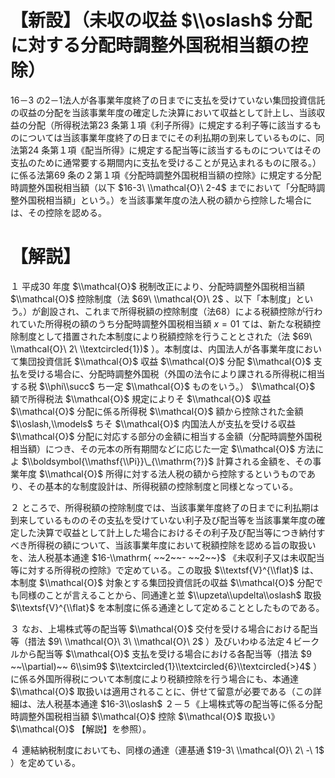 # 【新設】（未収の収益 $\\oslash$ 分配に対する分配時調整外国税相当額の控除）

16－3 の2－1法人が各事業年度終了の日までに支払を受けていない集団投資信託の収益の分配を当該事業年度の確定した決算において収益として計上し、当該収益の分配（所得税法第23 条第１項《利子所得》に規定する利子等に該当するものについては当該事業年度終了の日までにその利払期の到来しているものに、同法第24 条第１項《配当所得》に規定する配当等に該当するものについてはその支払のために通常要する期間内に支払を受けることが見込まれるものに限る。）に係る法第69 条の２第１項《分配時調整外国税相当額の控除》に規定する分配時調整外国税相当額（以下 $16-3\ \\mathcal{O}\ 2-4$ までにおいて「分配時調整外国税相当額」という。）を当該事業年度の法人税の額から控除した場合には、その控除を認める。

# 【解説】

１ 平成30 年度 $\\mathcal{O}$ 税制改正により、分配時調整外国税相当額 $\\mathcal{O}$ 控除制度（法 $69\ \\mathcal{O}\ 2$ 、以下「本制度」という。）が創設され、これまで所得税額の控除制度（法68）による税額控除が行われていた所得税の額のうち分配時調整外国税相当額 $x=01$ ては、新たな税額控除制度として措置された本制度により税額控除を行うこととされた（法 $69\ \\mathcal{O}\ 2\ \\textcircled{1})$ ）。本制度は、内国法人が各事業年度において集団投資信託 $\\mathcal{O}$ 収益 $\\mathcal{O}$ 分配 $\\mathcal{O}$ 支払を受ける場合に、分配時調整外国税（外国の法令により課される所得税に相当する税 $\\phi\\succ$ ち一定 $\\mathcal{O}$ ものをいう。） $\\mathcal{O}$ 額で所得税法 $\\mathcal{O}$ 規定によりそ $\\mathcal{O}$ 収益 $\\mathcal{O}$ 分配に係る所得税 $\\mathcal{O}$ 額から控除された金額 $\\oslash,\\models$ ちそ $\\mathcal{O}$ 内国法人が支払を受ける収益 $\\mathcal{O}$ 分配に対応する部分の金額に相当する金額（分配時調整外国税相当額）につき、その元本の所有期間などに応じた一定 $\\mathcal{O}$ 方法によ $\\boldsymbol{\\mathsf{\\Pi}}\_{\\mathrm{?}}$ 計算される金額を、その事業年度 $\\mathcal{O}$ 所得に対する法人税の額から控除するというものであり、その基本的な制度設計は、所得税額の控除制度と同様となっている。

２ ところで、所得税額の控除制度では、当該事業年度終了の日までに利払期は到来しているもののその支払を受けていない利子及び配当等を当該事業年度の確定した決算で収益として計上した場合におけるその利子及び配当等につき納付すべき所得税の額について、当該事業年度において税額控除を認める旨の取扱いを、法人税基本通達 $16-\\mathrm{ ~~2~~- ~~2~~}$ 《未収利子又は未収配当等に対する所得税の控除》で定めている。この取扱 $\\textsf{V}^{\\flat}$ は、本制度 $\\mathcal{O}$ 対象とする集団投資信託の収益 $\\mathcal{O}$ 分配でも同様のことが言えることから、同通達と並 $\\upzeta\\updelta\\oslash$ 取扱 $\\textsf{V}^{\\flat}$ を本制度に係る通達として定めることとしたものである。

３ なお、上場株式等の配当等 $\\mathcal{O}$ 交付を受ける場合における配当等（措法 $9\ \\mathcal{O}\ 3\ \\mathcal{O}\ 2$ ）及びいわゆる法定４ビークルから配当等 $\\mathcal{O}$ 支払を受ける場合における各配当等（措法 $9 ~~\\partial)~~ 6\\sim9$ $\\textcircled{1}\\textcircled{6}\\textcircled{>}4$ ）に係る外国所得税について本制度により税額控除を行う場合にも、本通達 $\\mathcal{O}$ 取扱いは適用されることに、併せて留意が必要である（この詳細は、法人税基本通達 $16-3\\oslash$ ２－５《上場株式等の配当等に係る分配時調整外国税相当額 $\\mathcal{O}$ 控除 $\\mathcal{O}$ 取扱い》 $\\mathcal{O}$ 【解説】を参照）。

４ 連結納税制度においても、同様の通達（連基通 $19-3\ \\mathcal{O}\ 2\ -\ 1$ ）を定めている。
